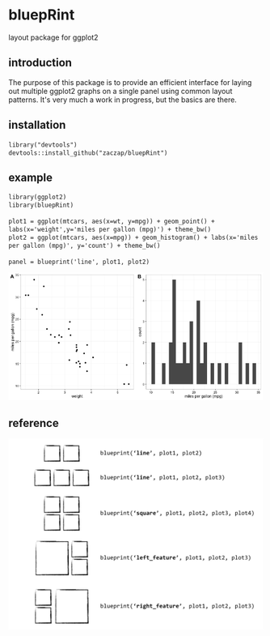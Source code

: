 # bluepRint
layout package for ggplot2

## introduction
The purpose of this package is to provide an efficient interface for laying out multiple ggplot2 graphs on a single panel using common layout patterns. It's very much a work in progress, but the basics are there.

## installation
    library("devtools")
    devtools::install_github("zaczap/bluepRint")

## example

    library(ggplot2)
    library(bluepRint)

    plot1 = ggplot(mtcars, aes(x=wt, y=mpg)) + geom_point() + labs(x='weight',y='miles per gallon (mpg)') + theme_bw()
    plot2 = ggplot(mtcars, aes(x=mpg)) + geom_histogram() + labs(x='miles per gallon (mpg)', y='count') + theme_bw()

    panel = blueprint('line', plot1, plot2)

![example panel](https://raw.githubusercontent.com/zaczap/bluepRint/master/images/example.png)

## reference

![blueprint styles](https://raw.githubusercontent.com/zaczap/bluepRint/master/images/styles.png)

